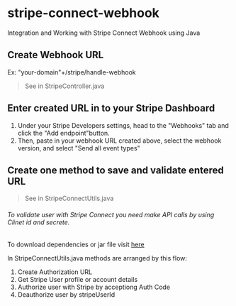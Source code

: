 # stripe-connect-webhook
Integration and Working with Stripe Connect Webhook using Java

## Create Webhook URL
Ex: "your-domain"+/stripe/handle-webhook
> See in StripeController.java

## Enter created URL in to your Stripe Dashboard
1. Under your Stripe Developers settings, head to the "Webhooks" tab and click the "Add endpoint"button.
2. Then, paste in your webhook URL created above, select the webhook version, and select "Send all event types"

## Create one method to save and validate entered URL
> See in StripeConnectUtils.java

###### To validate user with Stripe Connect you need make API calls by using Clinet id and secrete.
To download dependencies or jar file visit [here](https://mvnrepository.com/artifact/com.stripe/stripe-java)

In StripeConnectUtils.java methods are arranged by this flow:
1. Create Authorization URL
2. Get Stripe User profile or account details 
3. Authorize user with Stripe by acceptiong Auth Code
4. Deauthorize user by stripeUserId

